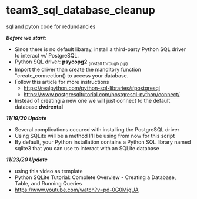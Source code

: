 # team3_sql_database_cleanup
 sql and pyton code for redundancies 

***Before we start:***

- Since there is no  default libaray, install a third-party Python SQL driver to interact w/ PostgreSQL.
- Python SQL driver: **psycopg2** <sub>(install through pip)</sub>
- Import the driver than create the manditory function "create_connection() to access your database.
- Follow this article for more instructions
    - https://realpython.com/python-sql-libraries/#postgresql
    - https://www.postgresqltutorial.com/postgresql-python/connect/
- Instead of creating a new one we will just connect to the default database **dvdrental**

***11/19/20 Update***

- Several complications occured with installing the PostgreSQL driver
- Using SQLite will be a method I'll be using from now for this script
- By default, your Python installation contains a Python SQL library named sqlite3 that you can use to interact with an SQLite database

***11/23/20 Update***

- using this video as template
- Python SQLite Tutorial: Complete Overview - Creating a Database, Table, and Running Queries
- https://www.youtube.com/watch?v=pd-0G0MigUA